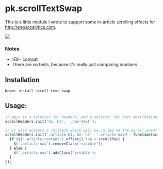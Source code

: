 # pk.scrollTextSwap
This is a little module I wrote to support some in-article scrolling effects for http://eng.localytics.com.

<img src="http://fat.gfycat.com/SomeRemoteAngora.gif">

### Notes
* IE9+ compat
* There are no tests, because it's really just comparing numbers

## Installation

`bower install scroll-text-swap`

## Usage:

```javascript
// pass it a selector for headers, and a selector for text destination
scrollHeaders.init('h1, h2', '.nav-text');
```

```javascript
// it also accepts a callback which will be called on the scroll event (throttled to 50ms), callback is passed the scroll position
scrollHeaders.init('.article-h1, h2, h3', '.article-navH', function(scrollPos) {
  if ($('.article-content').offset().top > scrollPos) {
    $('.article-nav').removeClass('visible');
  } else {
    $('.article-nav').addClass('visible');
  }
});
```